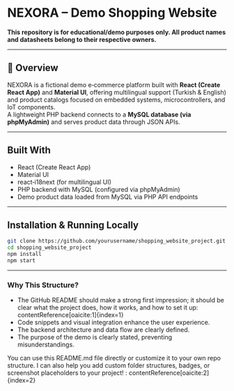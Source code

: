 # NEXORA – Demo Shopping Website

**This repository is for educational/demo purposes only. All product names and datasheets belong to their respective owners.**

---

## 🌟 Overview  
NEXORA is a fictional demo e‑commerce platform built with **React (Create React App)** and **Material UI**, offering multilingual support (Turkish & English) and product catalogs focused on embedded systems, microcontrollers, and IoT components.  
A lightweight PHP backend connects to a **MySQL database (via phpMyAdmin)** and serves product data through JSON APIs.

---

##  Built With  
- React (Create React App)  
- Material UI  
- react‑i18next (for multilingual UI)  
- PHP backend with MySQL (configured via phpMyAdmin)  
- Demo product data loaded from MySQL via PHP API endpoints

---

##  Installation & Running Locally

```bash
git clone https://github.com/yourusername/shopping_website_project.git
cd shopping_website_project
npm install
npm start
```

---

### Why This Structure?
- The GitHub README should make a strong first impression; it should be clear what the project does, how it works, and how to set it up: contentReference[oaicite:1]{index=1}
- Code snippets and visual integration enhance the user experience.
- The backend architecture and data flow are clearly defined.
- The purpose of the demo is clearly stated, preventing misunderstandings.

You can use this README.md file directly or customize it to your own repo structure. I can also help you add custom folder structures, badges, or screenshot placeholders to your project!
: contentReference[oaicite:2]{index=2}



